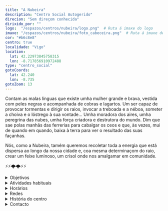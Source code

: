 ```yaml
---
title: "A Nubeira"
description: "Centro Social Autogerido"
direcion: "Sem direçom conhecida"
dirixido_por: ""
logo:  "/espazos/centros/nubeira/logo.png"  # Ruta á imaxe do logo
imaxe: "/espazos/centros/nubeira/foto_cabeceira.png"  # Ruta á imaxe de fondo
cor: "#b6c8e8"
centro: true
localidade: "Vigo"
location:
  lat: 42.22973845758315
  lon: -8.717856910972488
type: "centro_social"
gotoCoords:
  lat: 42.240
  lon: -8.735
gotoZoom: 13
---
```


Contam as malas línguas que existe umha mulher grande e brava, vestida com peles negras e acompanhada de cobras e lagartos. Um ser capaz de provocar tormentas e dirigir os raios, invocar a treboada e a néboa, someter a choiva e o lóstrego à sua vontade… Umha moradora dos aires, umha peregrina das nubes, umha força criadora e destrutora do mundo. Dim que sae polas manhãs das ferrerias para cabalgar os ceos e que, às vezes, mui de quando em quando, baixa à terra para ver o resultado das suas façanhas.

Nós, como a Nubeira, tamém queremos recoletar toda a energia que está dispersa ao longo da nossa cidade e, coa mesma determinaçom do raio, crear um feixe luminoso, um crisol onde nos amalgamar em comunidade.

⚡⚡🌩🌩⚡⚡

<details>
  <summary>Objetivos</summary>
  <ul>
    <li>Objetivo 1</li>
    <li>Objetivo 2</li>
    <li>Objetivo 3</li>
  </ul>
</details>

<details>
  <summary>Atividades habituais</summary>
  <p>No Centro Social organizamos umha ampla variedade de atividades:</p>
  <ul>
    <li>Talheres</li>
    <li>Faladoiros</li>
    <li>Projeçons</li>
    <li>Juntanzas</li>
  </ul>
</details>

<details>
  <summary>Horários</summary>
  <p>Os horários habituais do centro som os seguintes:</p>
  <ul>
    <li><strong>Segundas a sextas:</strong> 16:00 - 21:00.</li>
    <li><strong>Sábados:</strong> 10:00 - 14:00 e 16:00 - 20:00.</li>
    <li><strong>Domingos:</strong> Pechado, excepto para eventos programados.</li>
  </ul>
</details>

<details>
  <summary>Redes</summary>
  <p>Conhece-nos a través de:</p>
  <ul>
    <li>Instragram</li>
    <li>Twiter/X</li>
    <li>Facebook</li>
    <li>Bluesky</li>
  </ul>
</details>

<details>
  <summary>História do centro</summary>
  <p></p>
</details>

<details>
  <summary>Contacto</summary>
  <p>Podes contatar connosco a través de:</p>
  <ul>
    <li>Email: contacto@email.com</li>
    <li>Teléfono: 111 111 111</li>
    <li>Endereço: - </li>
  </ul>
</details>